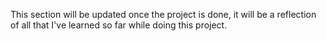 This section will be updated once the project is done, it will be a reflection of all that I've learned so far while doing this project.